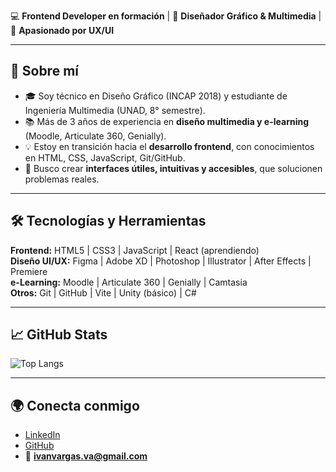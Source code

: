 💻 **Frontend Developer en formación** | 🎨 **Diseñador Gráfico & Multimedia** | 🚀 **Apasionado por UX/UI**  

---

## 🌟 Sobre mí
- 🎓 Soy técnico en Diseño Gráfico (INCAP 2018) y estudiante de Ingeniería Multimedia (UNAD, 8° semestre).  
- 📚 Más de 3 años de experiencia en **diseño multimedia y e-learning** (Moodle, Articulate 360, Genially).  
- 💡 Estoy en transición hacia el **desarrollo frontend**, con conocimientos en HTML, CSS, JavaScript, Git/GitHub.  
- 🎯 Busco crear **interfaces útiles, intuitivas y accesibles**, que solucionen problemas reales.  

---

## 🛠️ Tecnologías y Herramientas
**Frontend:** HTML5 | CSS3 | JavaScript | React (aprendiendo)  
**Diseño UI/UX:** Figma | Adobe XD | Photoshop | Illustrator | After Effects | Premiere  
**e-Learning:** Moodle | Articulate 360 | Genially | Camtasia  
**Otros:** Git | GitHub | Vite | Unity (básico) | C#  

---

## 📈 GitHub Stats
![Top Langs](https://github-readme-stats.vercel.app/api/top-langs/?username=ivan-develops&layout=compact&theme=tokyonight)

---

## 🌍 Conecta conmigo
- [LinkedIn](https://www.linkedin.com/in/ivanvargaso/)  
- [GitHub](https://github.com/ivan-develops)  
- 📧 **ivanvargas.va@gmail.com**  